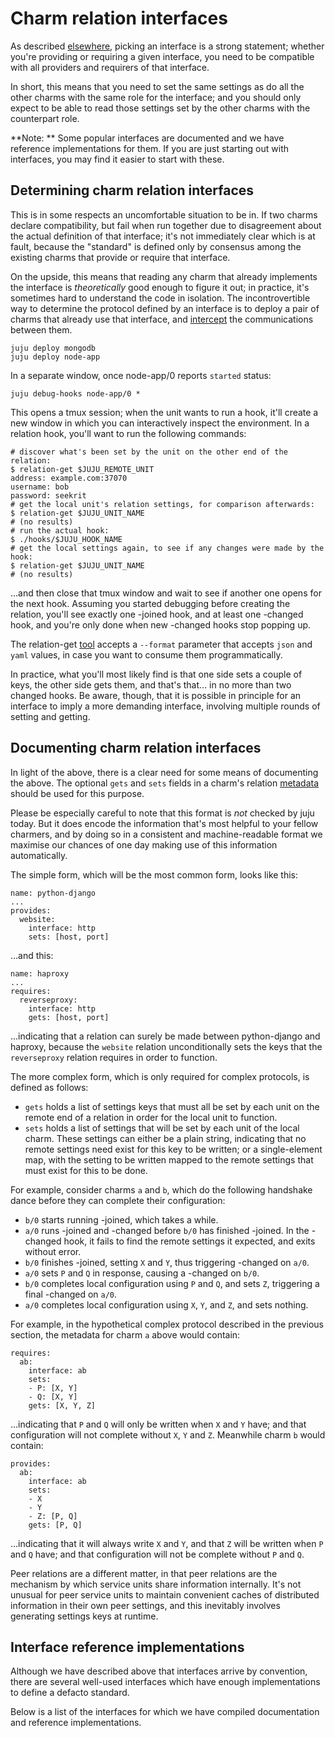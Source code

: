 # Charm relation interfaces

As described [elsewhere](./authors-charm-metadata.html), picking an interface is
a strong statement; whether you're providing or requiring a given interface, you
need to be compatible with all providers and requirers of that interface.

In short, this means that you need to set the same settings as do all the other
charms with the same role for the interface; and you should only expect to be
able to read those settings set by the other charms with the counterpart role.

**Note: ** Some popular interfaces are documented and we have reference implementations for them. If you are just starting out with interfaces, you  may find it easier to start with these.

## Determining charm relation interfaces

This is in some respects an uncomfortable situation to be in. If two charms
declare compatibility, but fail when run together due to disagreement about the
actual definition of that interface; it's not immediately clear which is at
fault, because the "standard" is defined only by consensus among the existing
charms that provide or require that interface.

On the upside, this means that reading any charm that already implements the
interface is _theoretically_ good enough to figure it out; in practice, it's
sometimes hard to understand the code in isolation. The incontrovertible way to
determine the protocol defined by an interface is to deploy a pair of charms
that already use that interface, and [intercept](./authors-hook-debug.html) the
communications between them.

    juju deploy mongodb
    juju deploy node-app

In a separate window, once node-app/0 reports `started` status:

    juju debug-hooks node-app/0 *

This opens a tmux session; when the unit wants to run a hook, it'll create a new
window in which you can interactively inspect the environment. In a relation
hook, you'll want to run the following commands:

    # discover what's been set by the unit on the other end of the relation:
    $ relation-get $JUJU_REMOTE_UNIT
    address: example.com:37070
    username: bob
    password: seekrit
    # get the local unit's relation settings, for comparison afterwards:
    $ relation-get $JUJU_UNIT_NAME
    # (no results)
    # run the actual hook:
    $ ./hooks/$JUJU_HOOK_NAME
    # get the local settings again, to see if any changes were made by the hook:
    $ relation-get $JUJU_UNIT_NAME
    # (no results)

...and then close that tmux window and wait to see if another one opens for the
next hook. Assuming you started debugging before creating the relation, you'll
see exactly one -joined hook, and at least one -changed hook, and you're only
done when new -changed hooks stop popping up.

The relation-get [tool](./authors-hook-environment.html) accepts a `--format`
parameter that accepts `json` and `yaml` values, in case you want to consume
them programmatically.

In practice, what you'll most likely find is that one side sets a couple of
keys, the other side gets them, and that's that... in no more than two changed
hooks. Be aware, though, that it is possible in principle for an interface to
imply a more demanding interface, involving multiple rounds of setting and
getting.

## Documenting charm relation interfaces

In light of the above, there is a clear need for some means of documenting the
above. The optional `gets` and `sets` fields in a charm's relation [metadata
](./authors-charm-metadata.html) should be used for this purpose.

Please be especially careful to note that this format is _not_ checked by juju
today. But it does encode the information that's most helpful to your fellow
charmers, and by doing so in a consistent and machine-readable format we
maximise our chances of one day making use of this information automatically.

The simple form, which will be the most common form, looks like this:

    name: python-django
    ...
    provides:
      website:
        interface: http
        sets: [host, port]

...and this:

    name: haproxy
    ...
    requires:
      reverseproxy:
        interface: http
        gets: [host, port]

...indicating that a relation can surely be made between python-django and
haproxy, because the `website` relation unconditionally sets the keys that the
`reverseproxy` relation requires in order to function.

The more complex form, which is only required for complex protocols, is defined
as follows:

  - `gets` holds a list of settings keys that must all be set by each unit on the remote end of a relation in order for the local unit to function.
  - `sets` holds a list of settings that will be set by each unit of the local charm. These settings can either be a plain string, indicating that no remote settings need exist for this key to be written; or a single-element map, with the setting to be written mapped to the remote settings that must exist for this to be done.

For example, consider charms `a` and `b`, which do the following handshake dance
before they can complete their configuration:

  - `b/0` starts running -joined, which takes a while.
  - `a/0` runs -joined and -changed before `b/0` has finished -joined. In the -changed hook, it fails to find the remote settings it expected, and exits without error.
  - `b/0` finishes -joined, setting `X` and `Y`, thus triggering -changed on `a/0`.
  - `a/0` sets `P` and `Q` in response, causing a -changed on `b/0`.
  - `b/0` completes local configuration using `P` and `Q`, and sets `Z`, triggering a final -changed on `a/0`.
  - `a/0` completes local configuration using `X`, `Y`, and `Z`, and sets nothing.

For example, in the hypothetical complex protocol described in the previous
section, the metadata for charm `a` above would contain:

    requires:
      ab:
        interface: ab
        sets:
        - P: [X, Y]
        - Q: [X, Y]
        gets: [X, Y, Z]

...indicating that `P` and `Q` will only be written when `X` and `Y` have; and
that configuration will not complete without `X`, `Y` and `Z`. Meanwhile charm
`b` would contain:

    provides:
      ab:
        interface: ab
        sets:
        - X
        - Y
        - Z: [P, Q]
        gets: [P, Q]

...indicating that it will always write `X` and `Y`, and that `Z` will be
written when `P` and `Q` have; and that configuration will not be complete
without `P` and `Q`.

Peer relations are a different matter, in that peer relations are the mechanism
by which service units share information internally. It's not unusual for peer
service units to maintain convenient caches of distributed information in their
own peer settings, and this inevitably involves generating settings keys at
runtime.

## Interface reference implementations

Although we have described above that interfaces arrive by convention, there are
several well-used interfaces which have enough implementations to define a
defacto standard.

Below is a list of the interfaces for which we have compiled documentation and
reference implementations.

